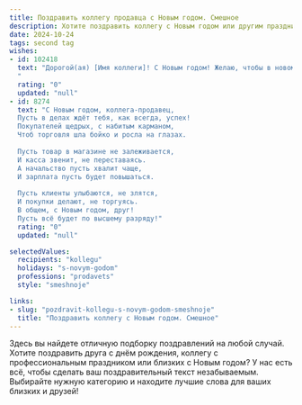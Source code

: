 ```yaml
---
title: Поздравить коллегу продавца с Новым годом. Смешное
description: Хотите поздравить коллегу с Новым годом или другим праздником? Наш ИИ создаст незабываемое поздравление, а вы обязательно выделитесь среди других.  
date: 2024-10-24
tags: second tag
wishes:
- id: 102418
  text: "Дорогой(ая) [Имя коллеги]! С Новым годом! Желаю, чтобы в новом году твои продажи взлетели выше елки, а клиенты раскупали товар так быстро, что тебе останется только считать деньги и мечтать о заслуженном отдыхе на Гавайях (или где там ещё продаются кокосы по 1 рублю).  Пусть год будет таким же удачным, как твой самый успешный день, помноженный на 365!
  "
  rating: "0"
  updated: "null"
- id: 8274
  text: "С Новым годом, коллега-продавец,
  Пусть в делах ждёт тебя, как всегда, успех!
  Покупателей щедрых, с набитым карманом,
  Чтоб торговля шла бойко и росла на глазах.
  
  Пусть товар в магазине не залеживается,
  И касса звенит, не переставаясь.
  А начальство пусть хвалит чаще,
  И зарплата пусть будет повышаться.
  
  Пусть клиенты улыбаются, не злятся,
  И покупки делают, не торгуясь.
  В общем, с Новым годом, друг!
  Пусть всё будет по высшему разряду!"
  rating: "0"
  updated: "null"

selectedValues:
  recipients: "kollegu"
  holidays: "s-novym-godom"
  professions: "prodavets"
  style: "smeshnoje"

links:
- slug: "pozdravit-kollegu-s-novym-godom-smeshnoje"
  title: "Поздравить коллегу с Новым годом. Смешное"
---
```


Здесь вы найдете отличную подборку поздравлений на любой случай.
Хотите поздравить друга с днём рождения, коллегу с профессиональным праздником или близких с Новым годом? У нас есть всё, чтобы сделать ваш поздравительный текст незабываемым. Выбирайте нужную категорию и находите лучшие слова для ваших близких и друзей!
